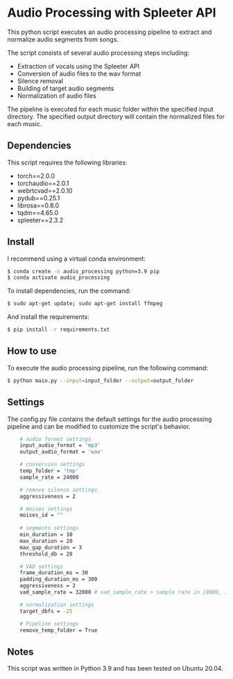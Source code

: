 # Audio Processing with Spleeter API

This python script executes an audio processing pipeline to extract and normalize audio segments from songs.

The script consists of several audio processing steps including:

- Extraction of vocals using the Spleeter API
- Conversion of audio files to the wav format
- Silence removal
- Building of target audio segments
- Normalization of audio files

The pipeline is executed for each music folder within the specified input directory. The specified output directory will contain the normalized files for each music.

## Dependencies

This script requires the following libraries:

- torch==2.0.0
- torchaudio==2.0.1
- webrtcvad==2.0.10
- pydub==0.25.1
- librosa==0.8.0
- tqdm==4.65.0
- spleeter==2.3.2

## Install 

I recommend using a virtual conda environment:

```bash
$ conda create -n audio_processing python=3.9 pip
$ conda activate audio_processing
```

To install dependencies, run the command:

```bash
$ sudo apt-get update; sudo apt-get install ffmpeg
```
And install the requirements:

```bash
$ pip install -r requirements.txt
```

## How to use

To execute the audio processing pipeline, run the following command:

```bash
$ python main.py --input=input_folder --output=output_folder
```

## Settings

The config.py file contains the default settings for the audio processing pipeline and can be modified to customize the script's behavior.

```bash
    # audio format settings
    input_audio_format = 'mp3'
    output_audio_format = 'wav'

    # conversion settings
    temp_folder = 'tmp'
    sample_rate = 24000

    # remove silence settings
    aggressiveness = 2

    # moises settings
    moises_id = ""
    
    # segments settings
    min_duration = 10
    max_duration = 20
    max_gap_duration = 3
    threshold_db = 28

    # VAD settings
    frame_duration_ms = 30
    padding_duration_ms = 300
    aggressiveness = 2
    vad_sample_rate = 32000 # vad_sample_rate > sample rate in [8000, 16000, 32000, 48000]

    # normalization settings
    target_dbfs = -25

    # Pipeline settings
    remove_temp_folder = True
```

## Notes

This script was written in Python 3.9 and has been tested on Ubuntu 20.04.
